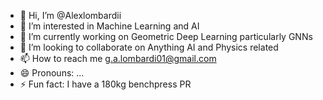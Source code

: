 - 👋 Hi, I’m @Alexlombardii
- 👀 I’m interested in Machine Learning and AI
- 🌱 I’m currently working on Geometric Deep Learning particularly GNNs
- 💞️ I’m looking to collaborate on Anything AI and Physics related
- 📫 How to reach me g.a.lombardi01@gmail.com
- 😄 Pronouns: ...
- ⚡ Fun fact: I have a 180kg benchpress PR

<!---
Alexlombardii/Alexlombardii is a ✨ special ✨ repository because its `README.md` (this file) appears on your GitHub profile.
You can click the Preview link to take a look at your changes.
--->
